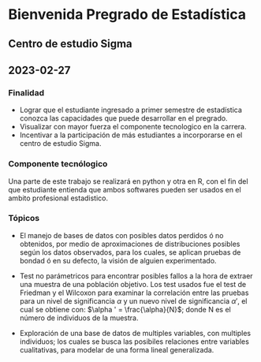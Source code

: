 # Bienvenida Pregrado de Estadística
## Centro de estudio Sigma
## 
## 2023-02-27
### Finalidad

- Lograr que el estudiante ingresado a primer semestre de estadística conozca las capacidades que puede desarrollar en el pregrado.
- Visualizar con mayor fuerza el componente tecnologico en la carrera.
- Incentivar a la participación de más estudiantes a incorporarse en el centro de estudio Sigma.

### Componente tecnólogico

Una parte de este trabajo se realizará en python y otra en R, con el fin del que estudiante entienda que ambos softwares pueden ser usados en el ambito profesional estadistico.

### Tópicos

- El manejo de bases de datos con posibles datos perdidos ó no obtenidos, por medio de aproximaciones de distribuciones posibles según los datos observados, para los cuales, se aplican pruebas de bondad ó en su defecto, la visión de alguien experimentado.

- Test no parámetricos para encontrar posibles fallos a la hora de extraer una muestra de una población objetivo. Los test usados fue el test de Friedman y el Wilcoxon para examinar la correlación entre las pruebas para un nivel de significancia $\alpha$ y un nuevo nivel de significancia $\alpha '$, el cual se obtiene con: $\alpha ' = \frac{\alpha}{N}$; donde N es el número de individuos de la muestra.

- Exploración de una base de datos de multiples variables, con multiples individuos; los cuales se busca las posibiles relaciones entre variables cualitativas, para modelar de una forma lineal generalizada. 
